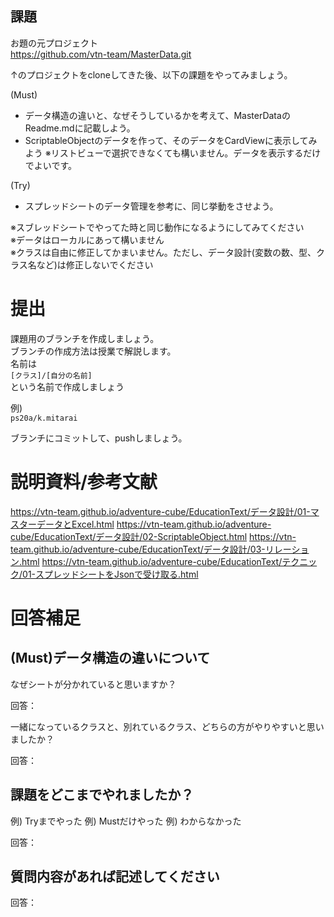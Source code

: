 ## 課題

お題の元プロジェクト  
https://github.com/vtn-team/MasterData.git

↑のプロジェクトをcloneしてきた後、以下の課題をやってみましょう。  

(Must)
- データ構造の違いと、なぜそうしているかを考えて、MasterDataのReadme.mdに記載しよう。
- ScriptableObjectのデータを作って、そのデータをCardViewに表示してみよう
※リストビューで選択できなくても構いません。データを表示するだけでよいです。  

(Try)
- スプレッドシートのデータ管理を参考に、同じ挙動をさせよう。

※スブレッドシートでやってた時と同じ動作になるようにしてみてください  
※データはローカルにあって構いません  
※クラスは自由に修正してかまいません。ただし、データ設計(変数の数、型、クラス名など)は修正しないでください  


# 提出
課題用のブランチを作成しましょう。  
ブランチの作成方法は授業で解説します。  
名前は  
```[クラス]/[自分の名前]```  
という名前で作成しましょう  

例)  
```ps20a/k.mitarai```

ブランチにコミットして、pushしましょう。  


# 説明資料/参考文献
https://vtn-team.github.io/adventure-cube/EducationText/データ設計/01-マスターデータとExcel.html
https://vtn-team.github.io/adventure-cube/EducationText/データ設計/02-ScriptableObject.html
https://vtn-team.github.io/adventure-cube/EducationText/データ設計/03-リレーション.html
https://vtn-team.github.io/adventure-cube/EducationText/テクニック/01-スプレッドシートをJsonで受け取る.html

# 回答補足
## (Must)データ構造の違いについて
なぜシートが分かれていると思いますか？  

回答：  

一緒になっているクラスと、別れているクラス、どちらの方がやりやすいと思いましたか？  

回答：  


## 課題をどこまでやれましたか？
例) Tryまでやった
例) Mustだけやった
例) わからなかった

回答：

## 質問内容があれば記述してください
回答：
